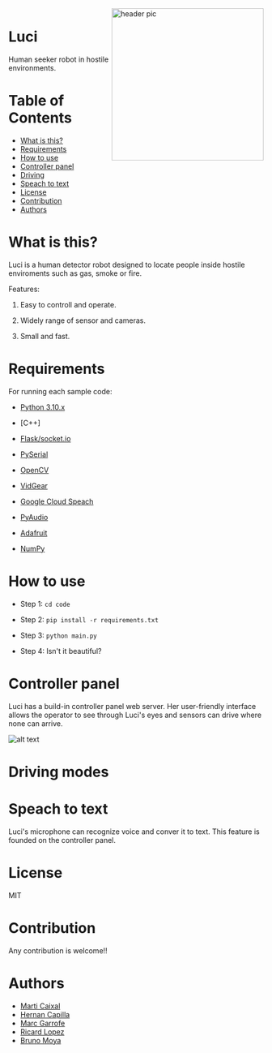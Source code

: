 <img src="https://github.com/marcgarrofe/RLP-PLAB/blob/main/luci_logo.png" align="right" width="300" alt="header pic"/>

# Luci
Human seeker robot in hostile environments.


# Table of Contents
   * [What is this?](#what-is-this)
   * [Requirements](#requirements)
   * [How to use](#how-to-use)
   * [Controller panel](#controller-panel)
   * [Driving](#driving-modes)
   * [Speach to text](#speach-to-text)
   * [License](#license)
   * [Contribution](#contribution)
   * [Authors](#authors)


# What is this?

Luci is a human detector robot designed to locate people inside hostile enviroments such as gas, smoke or fire. 

Features:

1. Easy to controll and operate.

2. Widely range of sensor and cameras.

3. Small and fast.


# Requirements

For running each sample code:

- [Python 3.10.x](https://www.python.org/)

- [C++]

- [Flask/socket.io](https://socket.io/)

- [PySerial](https://pypi.org/project/pyserial/)

- [OpenCV](https://opencv.org/)

- [VidGear](https://abhitronix.github.io/vidgear/v0.2.5-stable/)

- [Google Cloud Speach](https://cloud.google.com/speech-to-text)

- [PyAudio](https://pypi.org/project/PyAudio/)

- [Adafruit](https://www.adafruit.com/)

- [NumPy](https://numpy.org/)
 

# How to use

- Step 1:
`cd code`

- Step 2:
`pip install -r requirements.txt` 

- Step 3:
`python main.py`

- Step 4:
Isn't it beautiful?


# Controller panel

Luci has a build-in controller panel web server. Her user-friendly interface allows the operator to see through Luci's eyes and sensors can drive where none can arrive.

![alt text](https://github.com/marcgarrofe/RLP-PLAB/blob/main/img/website.png)


# Driving modes


# Speach to text

Luci's microphone can recognize voice and conver it to text. This feature is founded on the controller panel.


# License 

MIT

# Contribution

Any contribution is welcome!! 

# Authors
 * [Marti Caixal](https://github.com/marti1999)
 * [Hernan Capilla](https://github.com/hcapilla)
 * [Marc Garrofe](https://github.com/marcgarrofe)
 * [Ricard Lopez](https://github.com/Ricardlol)
 * [Bruno Moya](https://github.com/elblogbruno)
